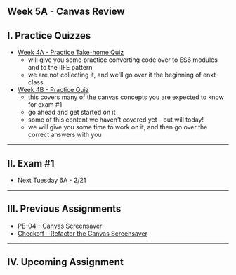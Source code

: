 ## Week 5A - Canvas Review

## I. Practice Quizzes
- [Week 4A - Practice Take-home Quiz](../notes/week-4A-practice-quiz.md)
  - will give you some practice converting code over to ES6 modules and to the IIFE pattern
  - we are not collecting it, and we'll go over it the beginning of enxt class
- [Week 4B - Practice Quiz](../notes/week-4B-practice-quiz.md)
  - this covers many of the canvas concepts you are expected to know for exam #1
  - go ahead and get started on it
  - some of this content we haven't covered yet - but will today!
  - we will give you some time to work on it, and then go over the correct answers with you 

<hr>

## II. Exam #1
- Next Tuesday 6A - 2/21

<hr>

## III. Previous Assignments
- [PE-04 - Canvas Screensaver](../pe/pe-04.md)
- [Checkoff - Refactor the Canvas Screensaver](../checkoffs/refactor-screensaver.md)

<hr>

## IV. Upcoming Assignment
